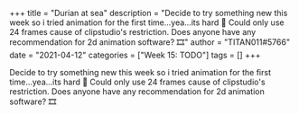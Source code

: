 +++
title = "Durian at sea"
description = "Decide to try something new this week so i tried animation for the first time...yea...its hard 🥲 Could only use 24 frames cause of clipstudio's restriction. Does anyone have any recommendation for 2d animation software? 🎞️"
author = "TITAN011#5766"
date = "2021-04-12"
categories = ["Week 15: TODO"]
tags = []
+++

Decide to try something new this week so i tried animation for the first time...yea...its hard 🥲 Could only use 24 frames cause of clipstudio's restriction. Does anyone have any recommendation for 2d animation software? 🎞️

